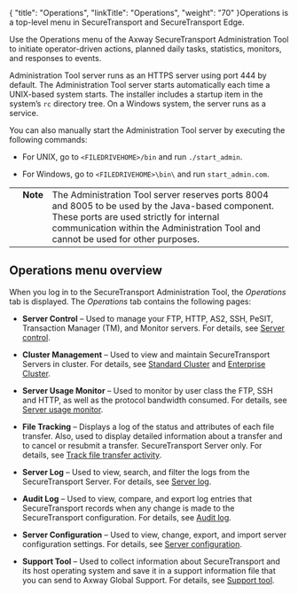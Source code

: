 {
    "title": "Operations",
    "linkTitle": "Operations",
    "weight": "70"
}Operations is a top-level menu in SecureTransport and SecureTransport Edge.

Use the Operations menu of the Axway SecureTransport Administration Tool to initiate operator-driven actions, planned daily tasks, statistics, monitors, and responses to events.

Administration Tool server runs as an HTTPS server using port 444 by default. The Administration Tool server starts automatically each time a UNIX-based system starts. The installer includes a startup item in the system’s `rc` directory tree. On a Windows system, the server runs as a service.

You can also manually start the Administration Tool server by executing the following commands:

-   For UNIX, go to `<FILEDRIVEHOME>/bin` and run `./start_admin`.
-   For Windows, go to `<FILEDRIVEHOME>\bin\` and run `start_admin.com`.

<table cellpadding="0" cellspacing="0">
   <col/>
   <col/>
   <col/>
      <tr>
         <td valign="top">         </td>
         <td valign="top"><span><b>Note</b></span>
         </td>
         <td data-mc-autonum="&lt;b&gt;Note&lt;/b&gt;" valign="top">The Administration Tool server reserves ports 8004 and 8005 to be used by the Java-based component. These ports are used strictly for internal communication within the Administration Tool and cannot be used for other purposes.         </td>
      </tr>
</table>

## Operations menu overview

When you log in to the SecureTransport Administration Tool, the *Operations* tab is displayed. The *Operations* tab contains the following pages:

-   **Server Control** – Used to manage your FTP, HTTP, AS2, SSH, PeSIT, Transaction Manager (TM), and Monitor servers. For details, see [Server control](extended_server_control).
-   **Cluster Management** – Used to view and maintain SecureTransport Servers in cluster. For details, see [Standard Cluster](../c_st_standardclustering) and [Enterprise Cluster](../c_st_largeenterpriseclustering).
-   **Server Usage Monitor** – Used to monitor by user class the FTP, SSH and HTTP, as well as the protocol bandwidth consumed. For details, see [Server usage monitor](c_st_monitorserverusage).
-   **File Tracking** – Displays a log of the status and attributes of each file transfer. Also, used to display detailed information about a transfer and to cancel or resubmit a transfer. SecureTransport Server only. For details, see [Track file transfer activity](c_st_filetransfertracking).
-   **Server Log** – Used to view, search, and filter the logs from the SecureTransport Server. For details, see [Server log](t_st_serverlog).
-   **Audit Log** – Used to view, compare, and export log entries that SecureTransport records when any change is made to the SecureTransport configuration. For details, see [Audit log](t_st_auditlog).
-   **Server Configuration** – Used to view, change, export, and import server configuration settings. For details, see [Server configuration](c_st_serverconfiguration).
-   **Support Tool** – Used to collect information about SecureTransport and its host operating system and save it in a support information file that you can send to Axway Global Support. For details, see [Support tool](c_st_supporttool).

